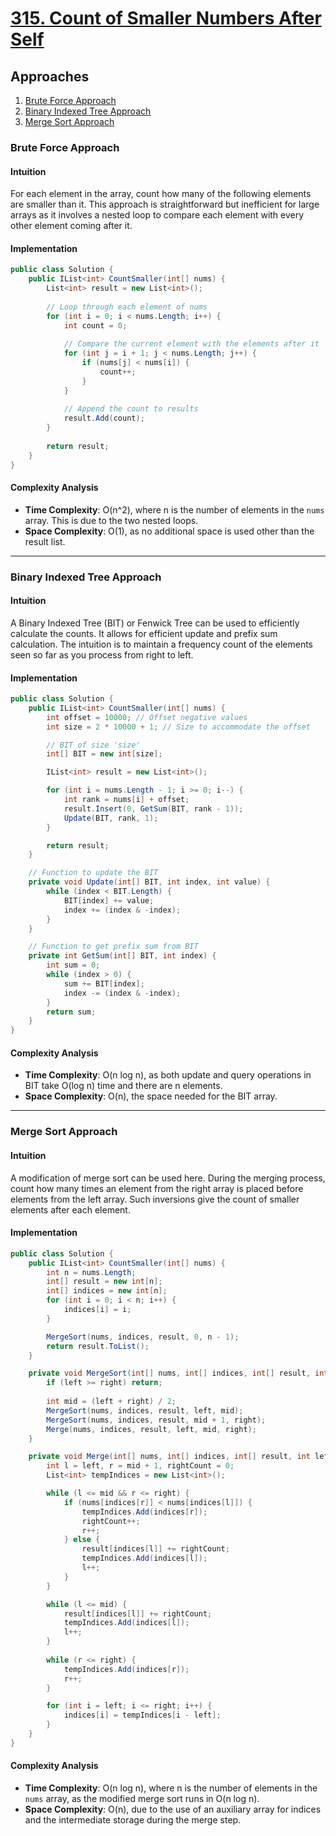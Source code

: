 # [315. Count of Smaller Numbers After Self](https://leetcode.com/problems/count-of-smaller-numbers-after-self/)

## Approaches
1. [Brute Force Approach](#brute-force-approach)
2. [Binary Indexed Tree Approach](#binary-indexed-tree-approach)
3. [Merge Sort Approach](#merge-sort-approach)

### Brute Force Approach

#### Intuition
For each element in the array, count how many of the following elements are smaller than it. This approach is straightforward but inefficient for large arrays as it involves a nested loop to compare each element with every other element coming after it.

#### Implementation

```csharp
public class Solution {
    public IList<int> CountSmaller(int[] nums) {
        List<int> result = new List<int>();
        
        // Loop through each element of nums
        for (int i = 0; i < nums.Length; i++) {
            int count = 0;
            
            // Compare the current element with the elements after it
            for (int j = i + 1; j < nums.Length; j++) {
                if (nums[j] < nums[i]) {
                    count++;
                }
            }
            
            // Append the count to results
            result.Add(count);
        }
        
        return result;
    }
}
```

#### Complexity Analysis
- **Time Complexity**: O(n^2), where n is the number of elements in the `nums` array. This is due to the two nested loops.
- **Space Complexity**: O(1), as no additional space is used other than the result list.

---

### Binary Indexed Tree Approach

#### Intuition
A Binary Indexed Tree (BIT) or Fenwick Tree can be used to efficiently calculate the counts. It allows for efficient update and prefix sum calculation. The intuition is to maintain a frequency count of the elements seen so far as you process from right to left.

#### Implementation

```csharp
public class Solution {
    public IList<int> CountSmaller(int[] nums) {
        int offset = 10000; // Offset negative values
        int size = 2 * 10000 + 1; // Size to accommodate the offset

        // BIT of size 'size'
        int[] BIT = new int[size];

        IList<int> result = new List<int>();

        for (int i = nums.Length - 1; i >= 0; i--) {
            int rank = nums[i] + offset;
            result.Insert(0, GetSum(BIT, rank - 1));
            Update(BIT, rank, 1);
        }

        return result;
    }

    // Function to update the BIT
    private void Update(int[] BIT, int index, int value) {
        while (index < BIT.Length) {
            BIT[index] += value;
            index += (index & -index);
        }
    }

    // Function to get prefix sum from BIT
    private int GetSum(int[] BIT, int index) {
        int sum = 0;
        while (index > 0) {
            sum += BIT[index];
            index -= (index & -index);
        }
        return sum;
    }
}
```

#### Complexity Analysis
- **Time Complexity**: O(n log n), as both update and query operations in BIT take O(log n) time and there are n elements.
- **Space Complexity**: O(n), the space needed for the BIT array.

---

### Merge Sort Approach

#### Intuition
A modification of merge sort can be used here. During the merging process, count how many times an element from the right array is placed before elements from the left array. Such inversions give the count of smaller elements after each element.

#### Implementation

```csharp
public class Solution {
    public IList<int> CountSmaller(int[] nums) {
        int n = nums.Length;
        int[] result = new int[n];
        int[] indices = new int[n];
        for (int i = 0; i < n; i++) {
            indices[i] = i;
        }

        MergeSort(nums, indices, result, 0, n - 1);
        return result.ToList();
    }

    private void MergeSort(int[] nums, int[] indices, int[] result, int left, int right) {
        if (left >= right) return;
        
        int mid = (left + right) / 2;
        MergeSort(nums, indices, result, left, mid);
        MergeSort(nums, indices, result, mid + 1, right);
        Merge(nums, indices, result, left, mid, right);
    }

    private void Merge(int[] nums, int[] indices, int[] result, int left, int mid, int right) {
        int l = left, r = mid + 1, rightCount = 0;
        List<int> tempIndices = new List<int>();

        while (l <= mid && r <= right) {
            if (nums[indices[r]] < nums[indices[l]]) {
                tempIndices.Add(indices[r]);
                rightCount++;
                r++;
            } else {
                result[indices[l]] += rightCount;
                tempIndices.Add(indices[l]);
                l++;
            }
        }

        while (l <= mid) {
            result[indices[l]] += rightCount;
            tempIndices.Add(indices[l]);
            l++;
        }
        
        while (r <= right) {
            tempIndices.Add(indices[r]);
            r++;
        }

        for (int i = left; i <= right; i++) {
            indices[i] = tempIndices[i - left];
        }
    }
}
```

#### Complexity Analysis
- **Time Complexity**: O(n log n), where n is the number of elements in the `nums` array, as the modified merge sort runs in O(n log n).
- **Space Complexity**: O(n), due to the use of an auxiliary array for indices and the intermediate storage during the merge step.


